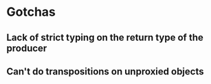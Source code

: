 # Gotchas

## Lack of strict typing on the return type of the producer

## Can't do transpositions on unproxied objects